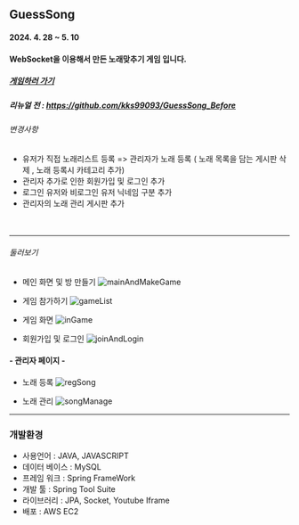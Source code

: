 ## GuessSong
#### 2024. 4. 28 ~ 5. 10
#### WebSocket을 이용해서 만든 노래맞추기 게임 입니다.
##### <a href="http://www.guesssong.site" target="_blank">게임하러 가기</a>
##### 리뉴얼 전 : https://github.com/kks99093/GuessSong_Before
###### 변경사항
- 유저가 직접 노래리스트 등록 => 관리자가 노래 등록
  ( 노래 목록을 담는 게시판 삭제 , 노래 등록시 카테고리 추가)
- 관리자 추가로 인한 회원가입 및 로그인 추가
- 로그인 유저와 비로그인 유저 닉네임 구분 추가
- 관리자의 노래 관리 게시판 추가
</br></br></br>
----------------------------------------------
###### 둘러보기 
+ 메인 화면 및 방 만들기
![mainAndMakeGame](https://github.com/kks99093/GuessSong_Renewal/assets/66832664/afa8e253-00c8-47de-9328-54d6cf19d985)

+ 게임 참가하기
![gameList](https://github.com/kks99093/GuessSong_Renewal/assets/66832664/56d11201-bad7-46ca-a111-075a6f7f60c3)

+ 게임 화면
![inGame](https://github.com/kks99093/GuessSong_Renewal/assets/66832664/7d5c63ac-7616-42bc-ba7f-583e72a018c6)

+ 회원가입 및 로그인
![joinAndLogin](https://github.com/kks99093/GuessSong_Renewal/assets/66832664/97718444-83f3-4487-9fc5-ba42f8cc33ca)


#### - 관리자 페이지 -

+ 노래 등록
![regSong](https://github.com/kks99093/GuessSong_Renewal/assets/66832664/39e0f6e4-73ca-4d3d-9c07-215c98eac707)

+ 노래 관리
![songManage](https://github.com/kks99093/GuessSong_Renewal/assets/66832664/24a5b750-8ba7-49af-9782-acca0ee86f5a)

-------------------------------------------------
### 개발환경
+ 사용언어 : JAVA, JAVASCRIPT
+ 데이터 베이스 : MySQL
+ 프레임 워크  : Spring FrameWork
+ 개발 툴 : Spring Tool Suite
+ 라이브러리 : JPA, Socket, Youtube Iframe
+ 배포 : AWS EC2

